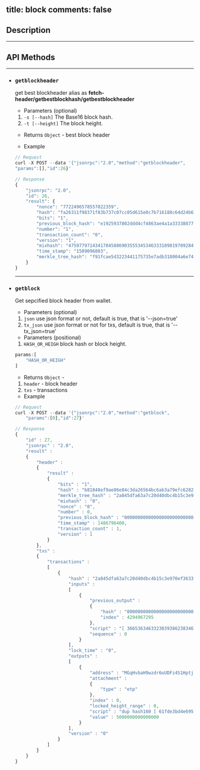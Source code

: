 title: block
comments: false
---

## Description
***

## API Methods 
***

* ### `getblockheader`
    get best blockheader
    alias as **fetch-header/getbestblockhash/getbestblockheader**
    * Parameters (optional)
    1.  `-s [--hash]`          The Base16 block hash.
    2.  `-t [--height]`        The block height.
    * Returns
    `Object` - best block header

    * Example
    ```js
    // Request
    curl -X POST --data '{"jsonrpc":"2.0","method":"getblockheader",
    "params":[],"id":26}'

    // Response
    {
        "jsonrpc": "2.0", 
        "id": 26, 
        "result": {
            "nonce": "7722496578557022359", 
            "hash": "fa26311f98371f83b737c07cc05d615e0c7b716188c64d24b6df23e17e01d691", 
            "bits": "1", 
            "previous_block_hash": "e1925937802ddd4cf4863ae4a1a33338877dccee1d3a0bbccc6d75b8c240675f", 
            "number": "1", 
            "transaction_count": "0", 
            "version": "1", 
            "mixhash": "47597797143417045886903555345346333109819709284889931755188005936950690907038", 
            "time_stamp": "1509096803", 
            "merkle_tree_hash": "f91fcae5d3223441175735e7adb318004a6e7400eb01b6f3df13fa4b1e3feab9"
        }
    }
    ```
    ***
* ### `getblock`
    Get sepcified block header from wallet.
    * Parameters (optional)
    1. `json`    use json format or not, default is true, that is '--json=true'
    2. `tx_json` use json format or not for txs, default is true, that is '--tx_json=true'
    * Parameters (positional)
    1. `HASH_OR_HEIGH`    block hash or block height.
    ```js
    params:[
        "HASH_OR_HEIGH"
    ]
     ```
    * Returns
    `Object` -
    1. `header` - block header
    2. `txs` - transactions

    * Example
    ```js
    // Request
    curl -X POST --data '{"jsonrpc":"2.0","method":"getblock",
        "params":[0],"id":27}'

    // Response
	{
	    "id" : 27,
	    "jsonrpc" : "2.0",
	    "result" :
	    {
	        "header" :
	        {
	            "result" :
	            {
	                "bits" : "1",
	                "hash" : "b81848ef9ae86e84c3da26564bc6ab3a79efc628239d11471ab5cd25c0684c2d",
	                "merkle_tree_hash" : "2a845dfa63a7c20d40dbc4b15c3e970ef36332b367500fd89307053cb4c1a2c1",
	                "mixhash" : "0",
	                "nonce" : "0",
	                "number" : 0,
	                "previous_block_hash" : "0000000000000000000000000000000000000000000000000000000000000000",
	                "time_stamp" : 1486796400,
	                "transaction_count" : 1,
	                "version" : 1
	            }
	        },
	        "txs" :
	        {
	            "transactions" :
	            [
	                {
	                    "hash" : "2a845dfa63a7c20d40dbc4b15c3e970ef36332b367500fd89307053cb4c1a2c1",
	                    "inputs" :
	                    [
	                        {
	                            "previous_output" :
	                            {
	                                "hash" : "0000000000000000000000000000000000000000000000000000000000000000",
	                                "index" : 4294967295
	                            },
	                            "script" : "[ 36653634633230393862383462303461306439663631613630643562633866356638306633376531396633616439633339626665343139646234323262333363 ]",
	                            "sequence" : 0
	                        }
	                    ],
	                    "lock_time" : "0",
	                    "outputs" :
	                    [
	                        {
	                            "address" : "MGqHvbaH9wzdr6oUDFz4S1HptjoKQcjRve",
	                            "attachment" :
	                            {
	                                "type" : "etp"
	                            },
	                            "index" : 0,
	                            "locked_height_range" : 0,
	                            "script" : "dup hash160 [ 61fde3bd4e6955c99b16de2d71e2a369888a1c0b ] equalverify checksig",
	                            "value" : 5000000000000000
	                        }
	                    ],
	                    "version" : "0"
	                }
	            ]
	        }
	    }
	}
    ```
